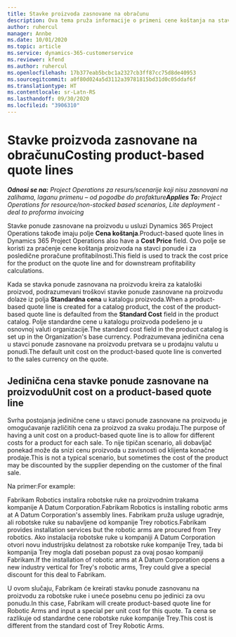 ```yaml
---
title: Stavke proizvoda zasnovane na obračunu
description: Ova tema pruža informacije o primeni cene koštanja na stavku ponude zasnovane na proizvodu.
author: ruhercul
manager: Annbe
ms.date: 10/01/2020
ms.topic: article
ms.service: dynamics-365-customerservice
ms.reviewer: kfend
ms.author: ruhercul
ms.openlocfilehash: 17b377eab5bcbc1a2327cb3ff87cc75d8de40953
ms.sourcegitcommit: a0f80d024a5d3112a39781815bd31d0c05ddaf6f
ms.translationtype: HT
ms.contentlocale: sr-Latn-RS
ms.lasthandoff: 09/30/2020
ms.locfileid: "3906310"
---
```

# <a name="costing-product-based-quote-lines"></a><span data-ttu-id="b0f22-103">Stavke proizvoda zasnovane na obračunu</span><span class="sxs-lookup"><span data-stu-id="b0f22-103">Costing product-based quote lines</span></span>

<span data-ttu-id="b0f22-104">_**Odnosi se na:** Project Operations za resurs/scenarije koji nisu zasnovani na zalihama, laganu primenu – od pogodbe do profakture_</span><span class="sxs-lookup"><span data-stu-id="b0f22-104">_**Applies To:** Project Operations for resource/non-stocked based scenarios, Lite deployment - deal to proforma invoicing_</span></span>


<span data-ttu-id="b0f22-105">Stavke ponude zasnovane na proizvodu u usluzi Dynamics 365 Project Operations takođe imaju polje **Cena koštanja**.</span><span class="sxs-lookup"><span data-stu-id="b0f22-105">Product-based quote lines in Dynamics 365 Project Operations also have a **Cost Price** field.</span></span> <span data-ttu-id="b0f22-106">Ovo polje se koristi za praćenje cene koštanja proizvoda na stavci ponude i za posledične proračune profitabilnosti.</span><span class="sxs-lookup"><span data-stu-id="b0f22-106">This field is used to track the cost price for the product on the quote line and for downstream profitability calculations.</span></span>

<span data-ttu-id="b0f22-107">Kada se stavka ponude zasnovana na proizvodu kreira za kataloški proizvod, podrazumevani troškovi stavke ponude zasnovane na proizvodu dolaze iz polja **Standardna cena** u katalogu proizvoda.</span><span class="sxs-lookup"><span data-stu-id="b0f22-107">When a product-based quote line is created for a catalog product, the cost of the product-based quote line is defaulted from the **Standard Cost** field in the product catalog.</span></span> <span data-ttu-id="b0f22-108">Polje standardne cene u katalogu proizvoda podešeno je u osnovnoj valuti organizacije.</span><span class="sxs-lookup"><span data-stu-id="b0f22-108">The standard cost field in the product catalog is set up in the Organization's base currency.</span></span> <span data-ttu-id="b0f22-109">Podrazumevana jedinična cena u stavci ponude zasnovane na proizvodu pretvara se u prodajnu valutu u ponudi.</span><span class="sxs-lookup"><span data-stu-id="b0f22-109">The default unit cost on the product-based quote line is converted to the sales currency on the quote.</span></span>

## <a name="unit-cost-on-a-product-based-quote-line"></a><span data-ttu-id="b0f22-110">Jedinična cena stavke ponude zasnovane na proizvodu</span><span class="sxs-lookup"><span data-stu-id="b0f22-110">Unit cost on a product-based quote line</span></span>

<span data-ttu-id="b0f22-111">Svrha postojanja jedinične cene u stavci ponude zasnovane na proizvodu je omogućavanje različitih cena za proizvod za svaku prodaju.</span><span class="sxs-lookup"><span data-stu-id="b0f22-111">The purpose of having a unit cost on a product-based quote line is to allow for different costs for a product for each sale.</span></span> <span data-ttu-id="b0f22-112">To nije tipičan scenario, ali dobavljač ponekad može da snizi cenu proizvoda u zavisnosti od klijenta konačne prodaje.</span><span class="sxs-lookup"><span data-stu-id="b0f22-112">This is not a typical scenario, but sometimes the cost of the product may be discounted by the supplier depending on the customer of the final sale.</span></span>

<span data-ttu-id="b0f22-113">Na primer:</span><span class="sxs-lookup"><span data-stu-id="b0f22-113">For example:</span></span>

<span data-ttu-id="b0f22-114">Fabrikam Robotics instalira robotske ruke na proizvodnim trakama kompanije A Datum Corporation.</span><span class="sxs-lookup"><span data-stu-id="b0f22-114">Fabrikam Robotics is installing robotic arms at A Datum Corporation's assembly lines.</span></span> <span data-ttu-id="b0f22-115">Fabrikam pruža usluge ugradnje, ali robotske ruke su nabavljene od kompanije Trey robotics.</span><span class="sxs-lookup"><span data-stu-id="b0f22-115">Fabrikam provides installation services but the robotic arms are procured from Trey robotics.</span></span> <span data-ttu-id="b0f22-116">Ako instalacija robotske ruke u kompaniji A Datum Corporation otvori novu industrijsku delatnost za robotske ruke kompanije Trey, tada bi kompanija Trey mogla dati poseban popust za ovaj posao kompaniji Fabrikam.</span><span class="sxs-lookup"><span data-stu-id="b0f22-116">If the installation of robotic arms at A Datum Corporation opens a new industry vertical for Trey's robotic arms, Trey could give a special discount for this deal to Fabrikam.</span></span>

<span data-ttu-id="b0f22-117">U ovom slučaju, Fabrikam će kreirati stavku ponude zasnovanu na proizvodu za robotske ruke i uneće posebnu cenu po jedinici za ovu ponudu.</span><span class="sxs-lookup"><span data-stu-id="b0f22-117">In this case, Fabrikam will create product-based quote line for Robotic Arms and input a special per unit cost for this quote.</span></span> <span data-ttu-id="b0f22-118">Ta cena se razlikuje od standardne cene robotske ruke kompanije Trey.</span><span class="sxs-lookup"><span data-stu-id="b0f22-118">This cost is different from the standard cost of Trey Robotic Arms.</span></span>
